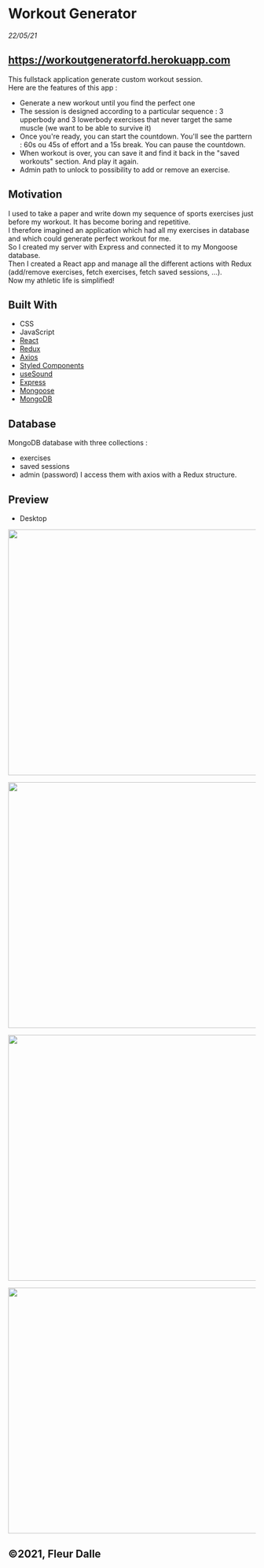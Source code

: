 # Workout Generator

_22/05/21_

## https://workoutgeneratorfd.herokuapp.com

This fullstack application generate custom workout session. <br>
Here are the features of this app :

- Generate a new workout until you find the perfect one
- The session is designed according to a particular sequence : 3 upperbody and 3 lowerbody exercises that never target the same muscle (we want to be able to survive it)
- Once you're ready, you can start the countdown. You'll see the parttern : 60s ou 45s of effort and a 15s break. You can pause the countdown.
- When workout is over, you can save it and find it back in the "saved workouts" section. And play it again.
- Admin path to unlock to possibility to add or remove an exercise.

## Motivation

I used to take a paper and write down my sequence of sports exercises just before my workout. It has become boring and repetitive. <br>
I therefore imagined an application which had all my exercises in database and which could generate perfect workout for me. <br>
So I created my server with Express and connected it to my Mongoose database. <br>
Then I created a React app and manage all the different actions with Redux (add/remove exercises, fetch exercises, fetch saved sessions, ...). <br>
Now my athletic life is simplified!

## Built With

- CSS
- JavaScript
- [React](https://fr.reactjs.org/)
- [Redux](https://redux.js.org/)
- [Axios](https://www.npmjs.com/package/axios)
- [Styled Components](https://styled-components.com/)
- [useSound](https://www.npmjs.com/package/use-sound)
- [Express](https://expressjs.com/)
- [Mongoose](https://mongoosejs.com/)
- [MongoDB](https://www.mongodb.com/)

## Database

MongoDB database with three collections :

- exercises
- saved sessions
- admin (password)
  I access them with axios with a Redux structure.

## Preview

- Desktop <br>
  <p align="center">
 <a href="https://workoutgeneratorfd.herokuapp.com">
  <img src="https://user-images.githubusercontent.com/75179031/120809739-ae73ab80-c54a-11eb-9a8e-7cb36f235a4e.png" width="750" height="500">
  <a/>
</p>
  
  <p align="center">
 <a href="https://workoutgeneratorfd.herokuapp.com">
  <img src="https://user-images.githubusercontent.com/75179031/120809761-b2073280-c54a-11eb-984c-913b592ed7ea.png" width="750" height="500">
  <a/>
</p>
    
  <p align="center">
 <a href="https://workoutgeneratorfd.herokuapp.com">
  <img src="https://user-images.githubusercontent.com/75179031/120809744-afa4d880-c54a-11eb-9d83-6d943760f2f3.png" width="750" height="500">
  <a/>
</p>
      
  <p align="center">
 <a href="https://workoutgeneratorfd.herokuapp.com">
  <img src="https://user-images.githubusercontent.com/75179031/120809755-b0d60580-c54a-11eb-9d16-5d12797bb2d9.png" width="750" height="500">
  <a/>
</p>

## ©2021, Fleur Dalle
